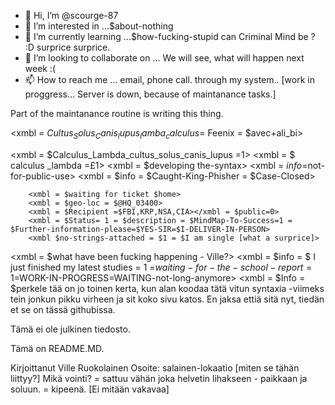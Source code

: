- 👋 Hi, I’m @scourge-87
- 👀 I’m interested in ...$about-nothing
- 🌱 I’m currently learning ...$how-fucking-stupid can Criminal Mind be ? :D surprice surprice.
- 💞️ I’m looking to collaborate on ... We will see, what will happen next week :(
- 📫 How to reach me ...  email, phone call. through my system.. [work in proggress... Server is down, because of maintanance tasks.]


Part of the maintanance routine is writing this thing.



<xmbl = $Cultus_Solus_Canis_lupus_lamba_calculus =$ Feenix = $avec+ali_bi>

<!---

Scourge
fn={[irrelevant_info= $Kylmä-Ville (my company name)
Oy Smooth Productions Finland Ltd - my other company name.}

scourge-/scourge- is a ✨ special ✨ repository because its `README.md` (this file) appears on your GitHub profile.
You can click the Preview link to take a look at your changes.
--->


<xmbl = $Calculus_Lambda_cultus_solus_canis_lupus =1>
        <xmbl = $ calculus _lambda =£1>
              <xmbl = $developing the-syntax>
              <xmbl = $info =$not-for-public-use>
              <xmbl = $info = $Caught-King-Phisher = $Case-Closed>
              
        <xmbl = $waiting for ticket $home>
        <xmbl = $geo-loc = $@HQ_03400>
        <xmbl = $Recipient =$FBI,KRP,NSA,CIA></xmbl = $public=0>
        <xmbl = $Status= 1 = $description = $MindMap-To-Success=1 = $Further-information-please=$YES-SIR=$I-DELIVER-IN-PERSON>
        <xmbl $no-strings-attached = $1 = $I am single [what a surprice]>
        
<xmbl = $what have been fucking happening - Ville?>
<xmbl = $info = $ I just finished my latest studies = 1 =$waiting-for-the-school-report=1  =$WORK-IN-PROGRESS=WAITING-not-long-anymore>
<xmbl = $Info = $perkele tää on jo toinen kerta, kun alan koodaa tätä vitun syntaxia -viimeks tein jonkun pikku virheen ja sit koko sivu katos.
En jaksa ettiä sitä nyt, tiedän et se on tässä githubissa.

Tämä ei ole julkinen tiedosto.

Tämä on README.MD.

Kirjoittanut Ville Ruokolainen
Osoite: salainen-lokaatio [miten se tähän liittyy?]
Mikä vointi? = sattuu vähän joka helvetin lihakseen - paikkaan ja soluun.
= kipeenä. [Ei mitään vakavaa]
